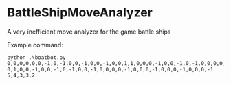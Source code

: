 # BattleShipMoveAnalyzer
A very inefficient move analyzer for the game battle ships

Example command:
```
python .\boatbot.py 
0,0,0,0,0,0,-1,0,-1,0,0,-1,0,0,-1,0,0,1,1,0,0,0,-1,0,0,-1,0,-1,0,0,0,0,0,0,-1,0,0,0,0,0,0,0,0,0,0,0,-1,0,-1,0,0,1,0,-1,0,0,0,0,0,0,0,1,0,0,0,-1,0,0,-1,0,
0,1,0,0,-1,0,0,-1,0,-1,0,0,-1,0,0,0,0,-1,0,0,0,-1,0,0,0,-1,0,0,0,-1 5,4,3,3,2
```
